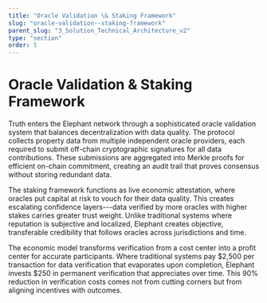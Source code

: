 ```yaml
---
title: "Oracle Validation \& Staking Framework"
slug: "oracle-validation--staking-framework"
parent_slug: "3_Solution_Technical_Architecture_v2"
type: "section"
order: 5
---
```


# Oracle Validation & Staking Framework

Truth enters the Elephant network through a sophisticated oracle
validation system that balances decentralization with data quality. The
protocol collects property data from multiple independent oracle
providers, each required to submit off-chain cryptographic signatures
for all data contributions. These submissions are aggregated into Merkle
proofs for efficient on-chain commitment, creating an audit trail that
proves consensus without storing redundant data.

The staking framework functions as live economic attestation, where
oracles put capital at risk to vouch for their data quality. This
creates escalating confidence layers---data verified by more oracles
with higher stakes carries greater trust weight. Unlike traditional
systems where reputation is subjective and localized, Elephant creates
objective, transferable credibility that follows oracles across
jurisdictions and time.

The economic model transforms verification from a cost center into a
profit center for accurate participants. Where traditional systems pay
\$2,500 per transaction for data verification that evaporates upon
completion, Elephant invests \$250 in permanent verification that
appreciates over time. This 90% reduction in verification costs comes
not from cutting corners but from aligning incentives with outcomes.
